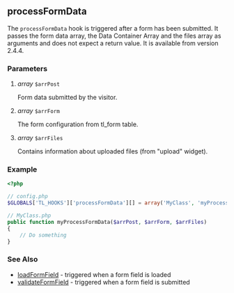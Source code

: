 processFormData
---------------

The `processFormData` hook is triggered after a form has been submitted. It passes the form data array, the Data Container Array and the files array as arguments and does not expect a return value. It is available from version 2.4.4.


### Parameters ###

1. *array* `$arrPost`

	Form data submitted by the visitor.

2. *array* `$arrForm`

	The form configuration from tl_form table.

3. *array* `$arrFiles`

	Contains information about uploaded files (from "upload" widget).


### Example ###

```php
<?php

// config.php
$GLOBALS['TL_HOOKS']['processFormData'][] = array('MyClass', 'myProcessFormData');

// MyClass.php
public function myProcessFormData($arrPost, $arrForm, $arrFiles)
{
    // Do something
}
```

### See Also ###

- [loadFormField](loadFormField.md) - triggered when a form field is loaded
- [validateFormField](validateFormField.md) - triggered when a form field is submitted
